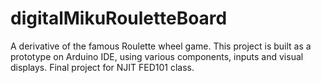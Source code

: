 # digitalMikuRouletteBoard
A derivative of the famous Roulette wheel game. This project is built as a prototype on Arduino IDE, using various components, inputs and visual displays. Final project for NJIT FED101 class.
